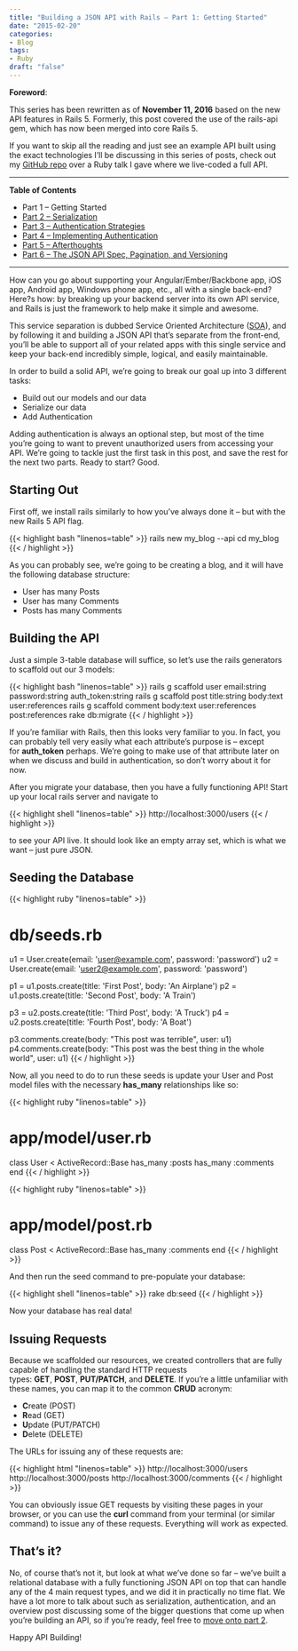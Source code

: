 ```yaml
---
title: "Building a JSON API with Rails – Part 1: Getting Started"
date: "2015-02-20"
categories:
- Blog
tags:
- Ruby
draft: "false"
---
```

**Foreword**:

This series has been rewritten as of **November 11, 2016** based on the new API features in Rails 5. Formerly, this post covered the use of the rails-api gem, which has now been merged into core Rails 5.

If you want to skip all the reading and just see an example API built using the exact technologies I’ll be discussing in this series of posts, check out my [GitHub repo](https://github.com/alkrauss48/talks/tree/master/okcrb-api) over a Ruby talk I gave where we live-coded a full API.

* * *

**Table of Contents**

*   Part 1 – Getting Started
*   [Part 2 – Serialization](/2015/03/building-a-json-api-with-rails-part-2-serialization/)
*   [Part 3 – Authentication Strategies](/2015/04/building-a-json-api-with-rails-part-3-authentication-strategies/)
*   [Part 4 – Implementing Authentication](/2015/04/building-a-json-api-with-rails-part-4-implementing-authentication/)
*   [Part 5 – Afterthoughts](/2015/12/building-a-json-api-with-rails-part-5-afterthoughts/)
*   [Part 6 – The JSON API Spec, Pagination, and Versioning](/2017/02/building-a-json-api-with-rails-part-6-the-json-api-spec-pagination-and-versioning/)

* * *

How can you go about supporting your Angular/Ember/Backbone app, iOS app, Android app, Windows phone app, etc., all with a single back-end? Here?s how: by breaking up your backend server into its own API service, and Rails is just the framework to help make it simple and awesome.

This service separation is dubbed Service Oriented Architecture ([SOA](http://en.wikipedia.org/wiki/Service-oriented_architecture)), and by following it and building a JSON API that’s separate from the front-end, you’ll be able to support all of your related apps with this single service and keep your back-end incredibly simple, logical, and easily maintainable.

In order to build a solid API, we’re going to break our goal up into 3 different tasks:

*   Build out our models and our data
*   Serialize our data
*   Add Authentication

Adding authentication is always an optional step, but most of the time you’re going to want to prevent unauthorized users from accessing your API. We’re going to tackle just the first task in this post, and save the rest for the next two parts. Ready to start? Good.

Starting Out
------------

First off, we install rails similarly to how you’ve always done it – but with the new Rails 5 API flag.

{{< highlight bash "linenos=table" >}}
rails new my_blog --api
cd my_blog
{{< / highlight >}}

As you can probably see, we’re going to be creating a blog, and it will have the following database structure:

*   User has many Posts
*   User has many Comments
*   Posts has many Comments

Building the API
----------------

Just a simple 3-table database will suffice, so let’s use the rails generators to scaffold out our 3 models:

{{< highlight bash "linenos=table" >}}
rails g scaffold user email:string password:string auth_token:string
rails g scaffold post title:string body:text user:references
rails g scaffold comment body:text user:references post:references
rake db:migrate
{{< / highlight >}}

If you’re familiar with Rails, then this looks very familiar to you. In fact, you can probably tell very easily what each attribute’s purpose is – except for **auth\_token** perhaps. We’re going to make use of that attribute later on when we discuss and build in authentication, so don’t worry about it for now.

After you migrate your database, then you have a fully functioning API! Start up your local rails server and navigate to

{{< highlight shell "linenos=table" >}}
http://localhost:3000/users
{{< / highlight >}}

to see your API live. It should look like an empty array set, which is what we want – just pure JSON.

Seeding the Database
--------------------

{{< highlight ruby "linenos=table" >}}
# db/seeds.rb

u1 = User.create(email: 'user@example.com', password: 'password')
u2 = User.create(email: 'user2@example.com', password: 'password')
 
p1 = u1.posts.create(title: 'First Post', body: 'An Airplane')
p2 = u1.posts.create(title: 'Second Post', body: 'A Train')
 
p3 = u2.posts.create(title: 'Third Post', body: 'A Truck')
p4 = u2.posts.create(title: 'Fourth Post', body: 'A Boat')
 
p3.comments.create(body: "This post was terrible", user: u1)
p4.comments.create(body: "This post was the best thing in the whole world", user: u1)
{{< / highlight >}}

Now, all you need to do to run these seeds is update your User and Post model files with the necessary **has\_many** relationships like so:

{{< highlight ruby "linenos=table" >}}
# app/model/user.rb

class User < ActiveRecord::Base
  has_many :posts
  has_many :comments
end
{{< / highlight >}}

{{< highlight ruby "linenos=table" >}}
# app/model/post.rb

class Post < ActiveRecord::Base
  has_many :comments
end
{{< / highlight >}}

And then run the seed command to pre-populate your database:

{{< highlight shell "linenos=table" >}}
rake db:seed
{{< / highlight >}}

Now your database has real data!

Issuing Requests
----------------

Because we scaffolded our resources, we created controllers that are fully capable of handling the standard HTTP requests types: **GET**, **POST**, **PUT/PATCH**, and **DELETE**. If you’re a little unfamiliar with these names, you can map it to the common **CRUD** acronym:

*   **C**reate (POST)
*   **R**ead (GET)
*   **U**pdate (PUT/PATCH)
*   **D**elete (DELETE)

The URLs for issuing any of these requests are:

{{< highlight html "linenos=table" >}}
http://localhost:3000/users
http://localhost:3000/posts
http://localhost:3000/comments
{{< / highlight >}}

You can obviously issue GET requests by visiting these pages in your browser, or you can use the **curl** command from your terminal (or similar command) to issue any of these requests. Everything will work as expected.

That’s it?
----------

No, of course that’s not it, but look at what we’ve done so far – we’ve built a relational database with a fully functioning JSON API on top that can handle any of the 4 main request types, and we did it in practically no time flat. We have a lot more to talk about such as serialization, authentication, and an overview post discussing some of the bigger questions that come up when you’re building an API, so if you’re ready, feel free to [move onto part 2](http://thesocietea.org/2015/03/building-a-json-api-with-rails-part-2-serialization/ "Building a JSON API with Rails ? Part 2: Serialization").

Happy API Building!
